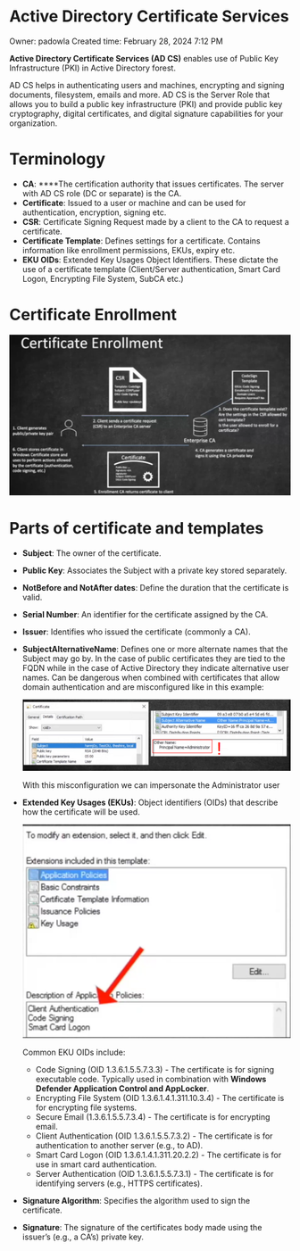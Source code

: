# Active Directory Certificate Services

Owner: padowla
Created time: February 28, 2024 7:12 PM

**Active Directory Certificate Services (AD CS)** enables use of Public Key Infrastructure (PKI) in Active Directory forest.

AD CS helps in authenticating users and machines, encrypting and signing documents, filesystem, emails and more.
AD CS is the Server Role that allows you to build a public key infrastructure (PKI) and provide public key cryptography, digital certificates, and digital signature capabilities for your organization.

# Terminology

- **CA**: ****The certification authority that issues certificates. The server with AD CS role (DC or separate) is the CA.
- **Certificate**: Issued to a user or machine and can be used for authentication, encryption, signing etc.
- **CSR**: Certificate Signing Request made by a client to the CA to request a certificate.
- **Certificate Template**: Defines settings for a certificate. Contains information like enrollment permissions, EKUs, expiry etc.
- **EKU OIDs**: Extended Key Usages Object Identifiers. These dictate the use of a certificate template (Client/Server authentication, Smart Card Logon, Encrypting File System, SubCA etc.)

# Certificate Enrollment

![Untitled](Active%20Directory%20Certificate%20Services/Untitled.png)

# Parts of certificate and templates

- **Subject**: The owner of the certificate.
- **Public Key**: Associates the Subject with a private key stored separately.
- **NotBefore and NotAfter dates**: Define the duration that the certificate is valid.
- **Serial Number**: An identifier for the certificate assigned by the CA.
- **Issuer**: Identifies who issued the certificate (commonly a CA).
- **SubjectAlternativeName**: Defines one or more alternate names that the Subject may go by. In the case of public certificates they are tied to the FQDN while in the case of Active Directory they indicate alternative user names. Can be dangerous when combined with certificates that allow domain authentication and are misconfigured like in this example:
    
    ![With this misconfiguration we can impersonate the Administrator user](Active%20Directory%20Certificate%20Services/Untitled%201.png)
    
    With this misconfiguration we can impersonate the Administrator user
    
- **Extended Key Usages (EKUs)**: Object identifiers (OIDs) that describe how the certificate will be used.
    
    ![Untitled](Active%20Directory%20Certificate%20Services/Untitled%202.png)
    
    Common EKU OIDs include:
    
    - Code Signing (OID 1.3.6.1.5.5.7.3.3) - The certificate is for signing executable code. Typically used in combination with **Windows Defender Application Control and AppLocker**.
    - Encrypting File System (OID 1.3.6.1.4.1.311.10.3.4) - The certificate is for encrypting file systems.
    - Secure Email (1.3.6.1.5.5.7.3.4) - The certificate is for encrypting email.
    - Client Authentication (OID 1.3.6.1.5.5.7.3.2) - The certificate is for authentication to another server (e.g., to AD).
    - Smart Card Logon (OID 1.3.6.1.4.1.311.20.2.2) - The certificate is for use in smart card authentication.
    - Server Authentication (OID 1.3.6.1.5.5.7.3.1) - The certificate is for identifying servers (e.g., HTTPS certificates).
- **Signature Algorithm**: Specifies the algorithm used to sign the certificate.
- **Signature**: The signature of the certificates body made using the issuer’s (e.g., a CA’s) private key.